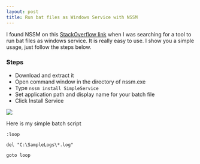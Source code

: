 ```yaml
---
layout: post
title: Run bat files as Windows Service with NSSM
---
```


I found NSSM on this [StackOverflow link](http://stackoverflow.com/a/13294293/343973) when I was searching for a tool to run bat files as windows service. It is really easy to use. I show you a simple usage, just follow the steps below.

### Steps

* Download and extract it
* Open command window in the directory of nssm.exe
* Type ```nssm install SimpleService```
* Set application path and display name for your batch file
* Click Install Service

![](images/nssm.gif)

Here is my simple batch script

```batch
:loop

del "C:\SampleLogs\*.log"

goto loop
```
